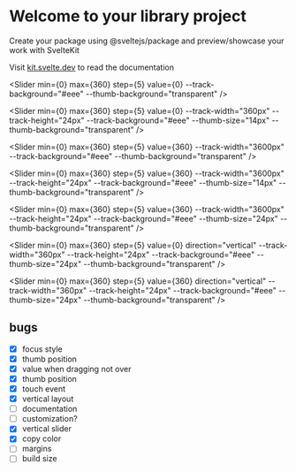 <script>
	import Slider from "$lib/Slider.svelte"

	let value = 50
	let hue = 0

    const str = `
			linear-gradient(to right, rgba(0,0,0,0), rgba(255,0,0,1)),
			linear-gradient(45deg, #eee 25%, transparent 25%, transparent 75%, #eee 75%) top left / 12px,
            linear-gradient(45deg, #eee 25%, transparent 25%, transparent 75%, #eee 75%) 6px 6px / 12px`;
</script>

# Welcome to your library project

Create your package using @sveltejs/package and preview/showcase your work with SvelteKit

Visit [kit.svelte.dev](https://kit.svelte.dev) to read the documentation

<Slider
min={0}
max={360}
step={5}
value={0}
--track-background="#eee"
--thumb-background="transparent"
/>

<Slider
min={0}
max={360}
step={5}
value={0}
--track-width="360px"
--track-height="24px"
--track-background="#eee"
--thumb-size="14px"
--thumb-background="transparent"
/>

<Slider
min={0}
max={360}
step={5}
value={360}
--track-width="3600px"
--track-background="#eee"
--thumb-background="transparent"
/>

<Slider
min={0}
max={360}
step={5}
value={360}
--track-width="3600px"
--track-height="24px"
--track-background="#eee"
--thumb-size="14px"
--thumb-background="transparent"
/>

<Slider
min={0}
max={360}
step={5}
value={360}
--track-width="3600px"
--track-height="24px"
--track-background="#eee"
--thumb-size="24px"
--thumb-background="transparent"
/>

<div style:display="flex">

<Slider
min={0}
max={360}
step={5}
value={0}
direction="vertical"
--track-width="360px"
--track-height="24px"
--track-background="#eee"
--thumb-size="24px"
--thumb-background="transparent"
/>

<Slider
min={0}
max={360}
step={5}
value={360}
direction="vertical"
--track-width="360px"
--track-height="24px"
--track-background="#eee"
--thumb-size="24px"
--thumb-background="transparent"
/>

</div>

<!--
--track-width
--track-height
--track-background
--thumb-size
--thumb-background
--position
-->

## bugs

- [x] focus style
- [x] thumb position
- [x] value when dragging not over
- [x] thumb position
- [x] touch event
- [x] vertical layout
- [ ] documentation
- [ ] customization?
- [x] vertical slider
- [x] copy color
- [ ] margins
- [ ] build size
